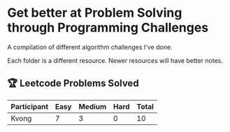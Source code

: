 # Get better at Problem Solving through Programming Challenges 

A compilation of different algorithm challenges I've done.

Each folder is a different resource. Newer resources will have better notes.

<!-- Leaderboard Start -->
## 🏆 Leetcode Problems Solved

| Participant | Easy | Medium | Hard | Total |
|-------------|------|--------|------|-------|
| Kvong | 7 | 3 | 0 | 10 |

<!-- Leaderboard End -->
